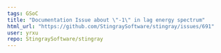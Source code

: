 ```yaml
---
tags: GSoC
title: "Documentation Issue about \"-1\" in lag energy spectrum"
html_url: "https://github.com/StingraySoftware/stingray/issues/691"
user: yrxu
repo: StingraySoftware/stingray
---
```


